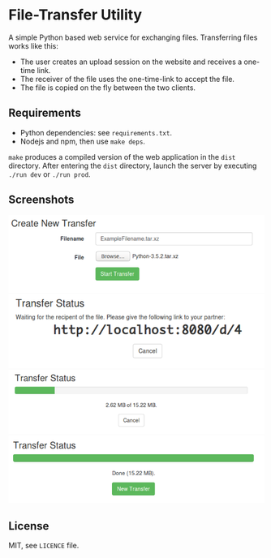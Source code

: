 File-Transfer Utility
=====================

A simple Python based web service for exchanging files.
Transferring files works like this:

* The user creates an upload session on the website and receives a one-time link.
* The receiver of the file uses the one-time-link to accept the file.
* The file is copied on the fly between the two clients.

Requirements
------------

* Python dependencies: see `requirements.txt`.
* Nodejs and npm, then use `make deps`.

`make` produces a compiled version of the web application in the `dist` directory.
After entering the `dist` directory, launch the server by executing `./run dev` or `./run prod`.

Screenshots
-----------

![Upload session creation](https://raw.githubusercontent.com/mbeckem/file-transfer/master/screen1.png)
![Generated download link](https://raw.githubusercontent.com/mbeckem/file-transfer/master/screen2.png)
![Transfer in progress](https://raw.githubusercontent.com/mbeckem/file-transfer/master/screen3.png)
![Transfer completed](https://raw.githubusercontent.com/mbeckem/file-transfer/master/screen4.png)

License
-------

MIT, see `LICENCE` file.
